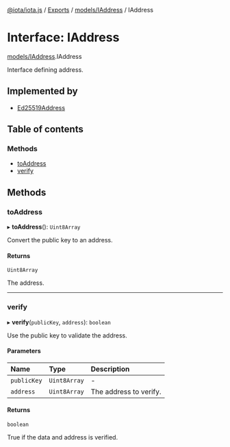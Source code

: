 [@iota/iota.js](../README.md) / [Exports](../modules.md) / [models/IAddress](../modules/models_iaddress.md) / IAddress

# Interface: IAddress

[models/IAddress](../modules/models_iaddress.md).IAddress

Interface defining address.

## Implemented by

- [Ed25519Address](../classes/addresstypes_ed25519address.ed25519address.md)

## Table of contents

### Methods

- [toAddress](models_iaddress.iaddress.md#toaddress)
- [verify](models_iaddress.iaddress.md#verify)

## Methods

### toAddress

▸ **toAddress**(): `Uint8Array`

Convert the public key to an address.

#### Returns

`Uint8Array`

The address.

___

### verify

▸ **verify**(`publicKey`, `address`): `boolean`

Use the public key to validate the address.

#### Parameters

| Name | Type | Description |
| :------ | :------ | :------ |
| `publicKey` | `Uint8Array` | - |
| `address` | `Uint8Array` | The address to verify. |

#### Returns

`boolean`

True if the data and address is verified.
